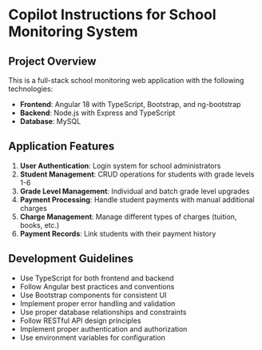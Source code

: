 # Copilot Instructions for School Monitoring System

<!-- Use this file to provide workspace-specific custom instructions to Copilot. For more details, visit https://code.visualstudio.com/docs/copilot/copilot-customization#_use-a-githubcopilotinstructionsmd-file -->

## Project Overview
This is a full-stack school monitoring web application with the following technologies:
- **Frontend**: Angular 18 with TypeScript, Bootstrap, and ng-bootstrap
- **Backend**: Node.js with Express and TypeScript
- **Database**: MySQL

## Application Features
1. **User Authentication**: Login system for school administrators
2. **Student Management**: CRUD operations for students with grade levels 1-6
3. **Grade Level Management**: Individual and batch grade level upgrades
4. **Payment Processing**: Handle student payments with manual additional charges
5. **Charge Management**: Manage different types of charges (tuition, books, etc.)
6. **Payment Records**: Link students with their payment history

## Development Guidelines
- Use TypeScript for both frontend and backend
- Follow Angular best practices and conventions
- Use Bootstrap components for consistent UI
- Implement proper error handling and validation
- Use proper database relationships and constraints
- Follow RESTful API design principles
- Implement proper authentication and authorization
- Use environment variables for configuration
